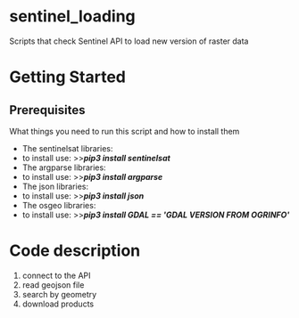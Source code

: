 # sentinel_loading
Scripts that check Sentinel API to load new version of raster data

# Getting Started
## Prerequisites
What things you need to run this script and how to install them
 * The sentinelsat libraries: 
 * to install use: >>***pip3 install sentinelsat***
 * The argparse libraries: 
 * to install use: >>***pip3 install argparse***
 * The json libraries: 
 * to install use: >>***pip3 install json***
 * The osgeo libraries:
 * to install use: >>***pip3 install GDAL == 'GDAL VERSION FROM OGRINFO'***

# Code description

1. connect to the API
2. read geojson file
3. search by geometry
4. download products
